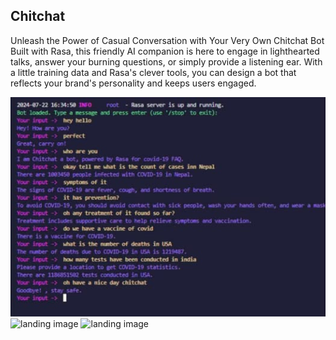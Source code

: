 ## Chitchat

 Unleash the Power of Casual Conversation with Your Very Own Chitchat Bot
Built with Rasa, this friendly AI companion is here to engage in lighthearted talks, answer your burning questions, or simply provide a listening ear. With a little training data and Rasa's clever tools, you can design a bot that reflects your brand's personality and keeps users engaged.

![landing image](474680422_626176006672985_4669382593958033400_n.jpg)
![landing image](Images/landing.png)
![landing image](Images/landing.png)
